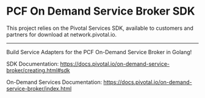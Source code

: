 # PCF On Demand Service Broker SDK

This project relies on the Pivotal Services SDK, available to customers and partners for download at network.pivotal.io.

---

Build Service Adapters for the PCF On-Demand Service Broker in Golang! 

SDK Documentation: https://docs.pivotal.io/on-demand-service-broker/creating.html#sdk

On-Demand Services Documentation: https://docs.pivotal.io/on-demand-service-broker/index.html
